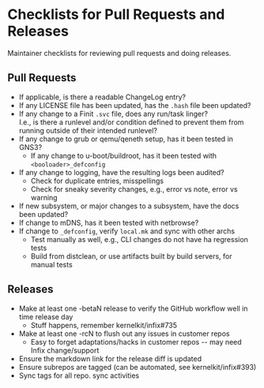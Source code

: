 Checklists for Pull Requests and Releases
=========================================

Maintainer checklists for reviewing pull requests and doing releases.


Pull Requests
-------------

 - If applicable, is there a readable ChangeLog entry?
 - If any LICENSE file has been updated, has the `.hash` file been updated?
 - If any change to a Finit `.svc` file, does any run/task linger?  
   I.e., is there a runlevel and/or condition defined to prevent them
   from running outside of their intended runlevel?
 - If any change to grub or qemu/qeneth setup, has it been tested in GNS3?
   - If any change to u-boot/buildroot, has it been tested with `<booloader>_defconfig`
 - If any change to logging, have the resulting logs been audited?
   - Check for duplicate entries, misspellings
   - Check for sneaky severity changes, e.g., error vs note, error vs warning
 - If new subsystem, or major changes to a subsystem, have the docs been updated?
 - If change to mDNS, has it been tested with netbrowse?
 - If change to `_defconfig`, verify `local.mk` and sync with other archs
   - Test manually as well, e.g., CLI changes do not have ha regression tests
   - Build from distclean, or use artifacts built by build servers, for manual tests


Releases
--------

 - Make at least one -betaN release to verify the GitHub workflow well in time release day
   - Stuff happens, remember kernelkit/infix#735
 - Make at least one -rcN to flush out any issues in customer repos
   - Easy to forget adaptations/hacks in customer repos -- may need Infix change/support
 - Ensure the markdown link for the release diff is updated
 - Ensure subrepos are tagged (can be automated, see kernelkit/infix#393)
 - Sync tags for all repo. sync activities
